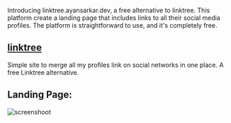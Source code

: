 Introducing linktree.ayansarkar.dev, a free alternative to linktree. This platform create a landing page that includes links to all their social media profiles. The platform is straightforward to use, and it's completely free.

## [linktree](https://tree.ayansarkar.dev)
Simple site to merge all my profiles link on social networks in one place. A free Linktree alternative.

## Landing Page:
![screenshoot](https://user-images.githubusercontent.com/80643467/233180493-f6fcfe25-a01d-4930-b748-bb8232d316d2.png)
